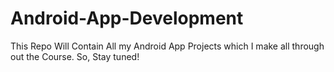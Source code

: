 # Android-App-Development
This Repo Will Contain All my Android App Projects which I make all through out the Course. So, Stay tuned!
